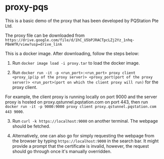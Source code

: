 # proxy-pqs

This is a basic demo of the proxy that has been developed by PQStation Pte Ltd.

The proxy file can be downloaded from `https://drive.google.com/file/d/1hC_U5bPJRACTpcLZj2Yz_1nhq-PBeWfR/view?usp=drive_link`

This is a docker image. After downloading, follow the steps below:

1. Run `docker image load -i proxy.tar` to load the docker image.

2. Run `docker run -it -p <run_port>:<run_port> proxy client <proxy_ip(ip of the proxy server)> <proxy_port(port of the proxy server)> <run_port>(port on which the client proxy will run)` for the proxy client.

For example, the client proxy is running locally on port 9000 and the server proxy is hosted on proxy.qstunnel.pqstation.com on port 443, then run `docker run -it -p 9000:9000 proxy client proxy.qstunnel.pqstation.com 443 9000`.

3. Run `curl -k https://localhost:9000` on another terminal. The webpage should be fetched.

4. Alternatively, one can also go for simply requesting the webpage from the browser by typing `https://localhost:9000` in the search bar. It might provide a prompt that the certificate is invalid, however, the request should go through once it's manually overridden.


